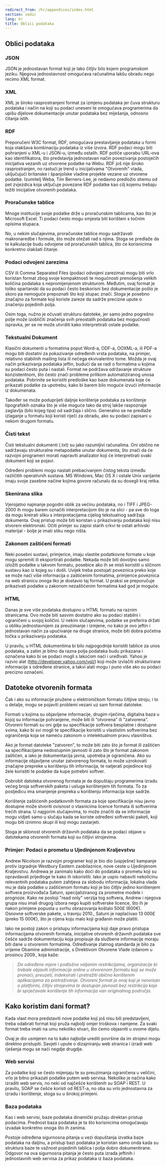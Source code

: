```yaml
---
redirect_from: /hr/appendices/index.html
section: vodic
lang: hr
title: Oblici podataka
---
```


## Oblici podataka

### JSON

JSON je jednostavan format koji je lako čitljiv bilo kojem programskom jeziku. Njegova jednostavnost omogućava računalima lakšu obradu nego recimo XML format.

### XML

XML je široko rasprostranjeni format za izmjenu podataka jer čuva strukturu podataka i način na koji su podaci uneseni te omogućava programerima da upišu dijelove dokumentacije unutar podataka bez miješanja, odnosno čitanja istih.

### RDF

Preporučeni W3C format, RDF, omogućava prestavljanje podataka u formi koja olakšava kombinaciju podataka iz više izvora. RDF podaci mogu biti pohranjeni u XML-u i JSON-u, između ostalih. RDF potiče uporabu URL-ova kao identifikatora, što predstavlja jednostavan način povezivanja postojećih inicijativa vezanih uz otvorene podatke na Webu. RDF još nije široko rasprostranjen, no rastući je trend u inicijativama "Otvorenih" vlada, uključujući britanske i španjolske vladine projekte vezane uz otvorene podatke. Izumitelj Weba, Tim Berners-Lee, je nedavno predložio shemu od pet zvjezdica koja uključuje povezane RDF podatke kao cilj kojemu trebaju težiti inicijative otvorenih podataka.

### Proračunske tablice

Mnoge institucije svoje podatke drže u proračunskim tablicama, kao što je Microsoft Excel. Ti podaci često mogu smjesta biti korišteni s točnim opisima stupaca.

No, u nekim slučajevima, proračunske tablice mogu sadržavati makronaredbe i formule, što može otežati rad s njima. Stoga se predlaže da te kalkulacije budu odvojene od proračunskih tablica, što će korisnicima konkretno olakšati čitanje.

### Podaci odvojeni zarezima

CSV ili Comma Separated Files (podaci odvojeni zarezima) mogu biti vrlo koristan format zbog svoje kompaktnosti te mogućnosti prenošenja velikih količina podataka s nepromijenjenom strukturom. Međutim, ovaj format je toliko spartanski da su podaci često beskorisni bez dokumentacije pošto je skoro pa nemoguće prepoznati što koji stupac znači. Stoga je posebno značajno za formate koji koriste zareze da sadrže precizne upute o značenju pojedinih polja.

Osim toga, nužno je očuvati strukturu datoteke, jer samo jedno pogrešno polje može izobličiti značenja svih preostalih podataka bez mogućnosti ispravka, jer se ne može utvrditi kako interpretirati ostale podatke.

### Tekstualni Dokument

Klasični dokumenti u formatima poput Word-a, ODF-a, OOXML-a, ili PDF-a mogu biti dostatni za pokazivanje određenih vrsta podataka, na primjer, relativno stabilnih mailing lista ili nečega ekvivalentno tome. Možda je ovaj način prikazivanja podataka jeftin, budući da se radi o formatima u kojima su podaci često puta i nastali. Format ne podržava održavanje strukture konzistentnom, što često znači probleme prilikom automatiziranog unosa podataka. Pobrinite se koristiti predloške kao baze dokumenata koje će prikazati podatke za upotrebu, kako bi barem bilo moguće izvući informacije iz dokumenata.

Također se može poduprijeti daljnje korištenje podataka za korištenje tipografskih oznaka što je više moguće tako da stroj lakše raspoznaje zaglavlja (bilo kojeg tipa) od sadržaja i slično. Generalno se ne predlaže izlaganje u formatu koji koristi riječi za obradu, ako su podaci zapisani u nekom drugom formatu.

### Čisti tekst

Čisti tekstualni dokumenti (.txt) su jako razumljivi računalima. Oni obično ne sadržavaju strukturalne metapodatke unutar dokumenta, što znači da će razvojni programeri morati napraviti analizator koji će interpretirati svaki dokument koji se pojavi.

Određeni problemi mogu nastati prebacivanjem čistog teksta između različitih operativnih sustava. MS Windows, Mac OS X i ostale Unix varijante imaju svoje zasebne načine kojima govore računalu da su dosegli kraj retka.

### Skenirana slika

Vjerojatno najmanje pogodni oblik za većinu podataka, no i TIFF i JPEG-2000 ih mogu barem označiti interpretacijom što je na slici - pa sve do toga da mogu kreirati sliku s interpretacijama cijelog tekstualnog sadržaja dokumenta. Ovaj pristup može biti koristan u prikazivanju podataka koji nisu stvoreni elektronski. Očiti primjer su zapisi starih crkvi te ostali arhivski materijal - bolje je imati sliku nego ništa.

### Zakonom zaštićeni formati

Neki posebni sustavi, primjerice, imaju vlastite podatkovne formate u koje mogu spremiti ili eksportirati podatke. Nekada može biti dovoljno samo izložiti podatke u takvom formatu, posebice ako ih se misli koristiti u sličnom sustavu kao iz kojeg su i došli. Uvijek treba postojati poveznica preko koje se može naći više informacija o zaštićenim formatima, primjerice poveznica na web stranicu onoga tko je dostavio taj format. U praksi se preporučuje prikazivati podatke u zakonom nezaštićenim formatima kad god je moguće.

### HTML

Danas je sve više podataka dostupno u HTML formatu na raznim stranicama. Ovo može biti sasvim dostatno ako su podaci stabilni i ograničeni u svojoj količini. U nekim slučajevima, podatke se preferira držati u obliku jednostavnijem za preuzimanje i izmjene, no kako je ovo jeftin i jednostavan način za upućivanje na druge stranice, može biti dobra početna točka u prikazivanju podataka.

U pravilu, u HTML dokumentima bi bilo najpogodnije koristiti tablice za unos podataka, a zatim je bitno da razna polja podataka budu prikazana i označena kako bi se podaci mogli s lakoćom naći i uređivati. Yahoo je razvio alat (<http://developer.yahoo.com/yql/>) koji može izvlačiti strukturirane informacije s određene stranice, a takvi alati mogu i puno više ako su podaci precizno označeni.

## Datoteke otvorenih formata

Čak i ako su informacije pružene u elektroničkom formatu čitljive stroju, i to u detalje, mogu se pojaviti problemi vezani uz sam format datoteke.

Formati u kojima su objavljene informacije, drugim riječima, digitalna baza u kojoj su informacije pohranjene, može biti ili "otvorena" ili "zatvorena". Otvoreni formati su oni gdje su specifikacije softvera besplatne i dostupne svima, kako bi svi mogli te specifikacije koristiti u vlastistim softverima bez ograničenja koja se nameću zakonom o intelektualnom pravu vlasništva.

Ako je format datoteke "zatvoren", to može biti zato što je format ili zaštićen sa specifikacijama nedostupnim javnosti ili zato što je format zakonom zaštićen, a iako je dokumentacija javna, upotreba je ograničena. Ako su informacije objavljene unutar zatvorenog formata, to može uzrokovati značajne prepreke u korištenju tih informacija, te natjerati pojedince koji žele koristiti te podatke da kupe potrebni softver.

Dobrobit datoteka otvorenog formata je da dopuštaju programerima izradu većeg broja softverskih paketa i usluga korištenjem tih formata. To za posljedicu ima smanjenje prepreka u korištenju informacija koje sadrže.

Korištenje zaštićenih podatkovnih formata za koje specifikacije nisu javno dostupne može stvoriti ovisnost o vlasnicima licence formata ili softverima trećih strana. U najgorim slučajevima, to može značiti da se informacije mogu vidjeti samo u slučaju kada se koriste određeni softverski paketi, koji mogu biti iznimno skupi ili koji mogu zastarjeti.

Stoga je sklonost otvorenih državnih podataka da se podaci objave u datotekama otvorenih formata koji su čitljivi strojevima.

### Primjer: Podaci o prometu u Ujedinjenom Kraljevstvu

Andrew Nicolson je razvojni programer koji je bio dio (uspješne) kampanje protiv izgradnje Westbury Eastern zaobilaznice, nove ceste u Ujedinjenom Kraljevstvu. Andrewa je zanimalo kako doći do podataka o prometu koji su opravdavali prijedloge te kako ih iskoristiti. Iako je uspio nabaviti nekolicinu relevantnih podataka putem zahtjeva za slobodu informacija, lokalna vlada mu je dala podatke u zaštićenom formatu koji je bio čitljiv jedino korištenjem softvera proizvođača Saturn, specijaliziranog za prometne modele i prognoze. Kako ne postoji "read only" verzija tog softvera, Andrew i njegova grupa nisu imali drugog izbora nego kupiti softverske licence, što ih je nakon primjene popusta u svrhu obrazovanja koštalo 500£ (600€). Osnovne softverske pakete, u travnju 2010., Saturn je naplaćivao 13 000£ (preko 15 000€), što je cijena koju malo koji građanin može platiti.

Iako ne postoji zakon o pristupu informacijama koji daje pravo pristupa informacijama otvorenih formata, inicijative otvorenih državnih podataka sve češće sadrže dokumentaciju koja propisuje da službene informacije moraju biti dane u otvorenim formatima. Određivanje zlatnog standarda je bilo za vrijeme Obamine administracije, s Direktivom Otvorene Vlade izdanom u prosincu 2009., koja kaže:

> *Do određene mjere i podložne valjanim restrikcijama, organizacije bi trebale objaviti informacije online u otvorenom formatu koji se može pronaći, preuzeti, indeksirati i pretražiti obično korištenim aplikacijama za pretraživanje. Otvoreni format je onaj koji je neovisan o platformi, čitljiv strojevima te dostupan javnosti bez restrikcija koje bi sprječavale korištenje tih informacija van originalnog područja.*

## Kako koristim dani format?

Kada vlast mora predstaviti nove podatke koji još nisu bili predstavljeni, treba odabrati format koji pruža najbolji omjer troškova i namjene. Za svaki format treba imati na umu nekoliko stvari, što ćemo objasniti u ovome dijelu.

Ovaj je dio usmjeren na to kako najbolje urediti površine da im strojevi mogu direktno pristupiti. Savjeti i upute o dizajniranju web stranica i izradi web rješenja mogu se naći negdje drugdje.

### Web servisi

Za podatke koji se često mijenjaju te su preuzimanja ograničena u veličini, vrlo je bitno prikazati podatke putem web servisa. Nekoliko je načina kako izraditi web servis, no neki od najčešće korištenih su SOAP i REST. U pravilu, SOAP se češće koristi od REST-a, no oba su vrlo jednostavna za izradu i korištenje, stoga su u širokoj primjeni.

### Baza podataka

Kao i web servisi, baze podataka dinamički pružaju direktan pristup podacima. Prednost baza podataka je ta što korisnicima omogućavaju izvadak konkretno onoga što ih zanima.

Postoje određena sigurnosna pitanja u vezi dopuštanja izvatka baze podataka na daljinu, a pristup bazi podataka je koristan samo onda kada su struktura baze te važnost pojedinih tablica i polja dobro dokumentirane. Odgovor na ova sigurnosna pitanja je često puta izrada jeftinih i jednostavnih web servisa za prikaz podataka iz baza podataka.